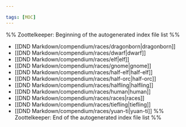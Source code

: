 ```yaml
---

tags: [MOC]
---
```

%% Zoottelkeeper: Beginning of the autogenerated index file list  %%
-  [[DND Markdown/compendium/races/dragonborn|dragonborn]]
-  [[DND Markdown/compendium/races/dwarf|dwarf]]
-  [[DND Markdown/compendium/races/elf|elf]]
-  [[DND Markdown/compendium/races/gnome|gnome]]
-  [[DND Markdown/compendium/races/half-elf|half-elf]]
-  [[DND Markdown/compendium/races/half-orc|half-orc]]
-  [[DND Markdown/compendium/races/halfling|halfling]]
-  [[DND Markdown/compendium/races/human|human]]
-  [[DND Markdown/compendium/races/races|races]]
-  [[DND Markdown/compendium/races/tiefling|tiefling]]
-  [[DND Markdown/compendium/races/yuan-ti|yuan-ti]]
%% Zoottelkeeper: End of the autogenerated index file list  %%
